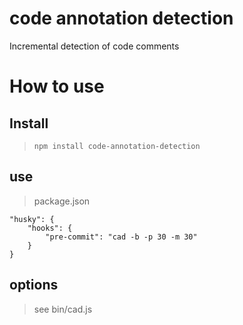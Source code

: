 # code annotation detection
Incremental detection of code comments

# How to use

## Install
> `npm install code-annotation-detection`

## use
> package.json

    "husky": {
        "hooks": {
            "pre-commit": "cad -b -p 30 -m 30"
        }
    }

## options
> see bin/cad.js